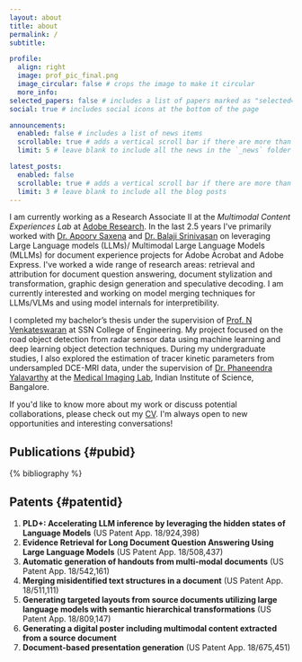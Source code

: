 ```yaml
---
layout: about
title: about
permalink: /
subtitle: 

profile:
  align: right
  image: prof_pic_final.png
  image_circular: false # crops the image to make it circular
  more_info: 
selected_papers: false # includes a list of papers marked as "selected={true}"
social: true # includes social icons at the bottom of the page

announcements:
  enabled: false # includes a list of news items
  scrollable: true # adds a vertical scroll bar if there are more than 3 news items
  limit: 5 # leave blank to include all the news in the `_news` folder

latest_posts:
  enabled: false
  scrollable: true # adds a vertical scroll bar if there are more than 3 new posts items
  limit: 3 # leave blank to include all the blog posts
---
```


I am currently working as a Research Associate II at the *Multimodal Content Experiences Lab*  at [Adobe Research](https://research.adobe.com/). In the last 2.5 years I've primarily worked with [Dr. Apoorv Saxena](https://research.adobe.com/person/apoorv-saxena/) and [Dr. Balaji Srinivasan](https://research.adobe.com/person/balaji-vasan-srinivasan/) on leveraging Large Language models (LLMs)/ Multimodal Large Language Models (MLLMs) for document experience projects for Adobe Acrobat and Adobe Express. I've worked a wide range of research areas: retrieval and attribution for document question answering, document stylization and transformation, graphic design generation and speculative decoding. I am currently interested and working on model merging techniques for LLMs/VLMs and using model internals for interpretibility. 

I completed my bachelor’s thesis under the supervision of [Prof. N Venkateswaran](https://www.ssn.edu.in/staff-members/dr-n-venkateswaran/) at SSN College of Engineering. My project focused on the road object detection from radar sensor data using machine learning and deep learning object detection techniques. During my undergraduate studies, I also explored the estimation of tracer kinetic parameters from undersampled DCE-MRI data, under the supervision of [Dr. Phaneendra Yalavarthy](http://cds.iisc.ac.in/faculty/yalavarthy/) at the [Medical Imaging Lab](http://cds.iisc.ac.in/faculty/yalavarthy/MIG/index.html), Indian Institute of Science, Bangalore.

If you'd like to know more about my work or discuss potential collaborations, please check out my [CV](https://drive.google.com/file/d/1g8cMt-ZXZrlr51qxeZnOraboziLpAcJF/view?usp=share_link). I'm always open to new opportunities and interesting conversations!

## Publications {#pubid}

<!-- _pages/publications.md -->

<div class="publications">

{% bibliography %}

</div>


## Patents {#patentid}
<!-- <ul>
  <li>**PLD+: Accelerating LLM inference by leveraging the hidden states of Language Models** (US Patent App. 18/924,398)</li>
  <li>**Evidence Retrieval for Long Document Question Answering Using Large Language Models** (US Patent App. 18/508,437)</li>
  <li>**Automatic generation of handouts from multi-modal documents** (US Patent App. 18/542,161)</li>
  <li>**Merging misidentified text structures in a document** (US Patent App. 18/511,111)</li>
  <li>**Generating targeted layouts from source documents utilizing large language models with semantic hierarchical transformations** (US Patent App. 18/809,147)</li>
  <li>**Generating a digital poster including multimodal content extracted from a source document**</li>
  <li>**Document-based presentation generation** (US Patent App. 18/675,451)</li>
</ul> -->
1. **PLD+: Accelerating LLM inference by leveraging the hidden states of Language Models** (US Patent App. 18/924,398)
2. **Evidence Retrieval for Long Document Question Answering Using Large Language Models** (US Patent App. 18/508,437)
3. **Automatic generation of handouts from multi-modal documents** (US Patent App. 18/542,161)
4. **Merging misidentified text structures in a document** (US Patent App. 18/511,111)
5. **Generating targeted layouts from source documents utilizing large language models with semantic hierarchical transformations** (US Patent App. 18/809,147)
6. **Generating a digital poster including multimodal content extracted from a source document**
7. **Document-based presentation generation** (US Patent App. 18/675,451)



<!-- ## CV {#cvid} -->
